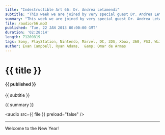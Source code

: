 ```yaml
---
title: "Indestructible Art 66: Dr. Andrea Letamendi"
subtitle: "This week we are joined by very special guest Dr. Andrea Letamendi. A certified Clinical Psychologist, blogger, cosplayer, convention speaker, and Star Wars enthusiast."
summary: "This week we are joined by very special guest Dr. Andrea Letamendi (@ArkhamAsylumDoc on twitter). A certified Psychologist, blogger, cosplayer, convention speaker, and Star Wars enthusiast. She tells us about her work in helping different comic writers create better characters, and how she came to be a character herself. Her expertise helps us to understand many different topics, ranging from the development of villains to the current public outlook on violence in media. We can’t thank her enough for coming on the show, and hope you all enjoy our chat as much as we did."
file: /audio/66.mp3
published: 'Tue, 22 JAN 2013 00:00:00 GMT'
duration: '02:28:14'
length: 71209819
tags: Sony, PlayStation, Nintendo, Marvel, DC, 3DS, Xbox, 360, PS3, Wii, WiiU, PSN, XBLA, Video Games, Comics, Games, Indestructible Art, Andrea Letamendi, Batgirl, Gail Simone, Batgirl 16, Death in the Family, Heroes, Villains
author: Evan Campbell, Ryan Adams,  &amp; Omar de Armas
---
```


# {{ title }}

#### {{ published }}

{{ subtitle }}  
  
{{ summary }}  

<audio src={{ file }} preload="false" />

- - -

Welcome to the New Year!